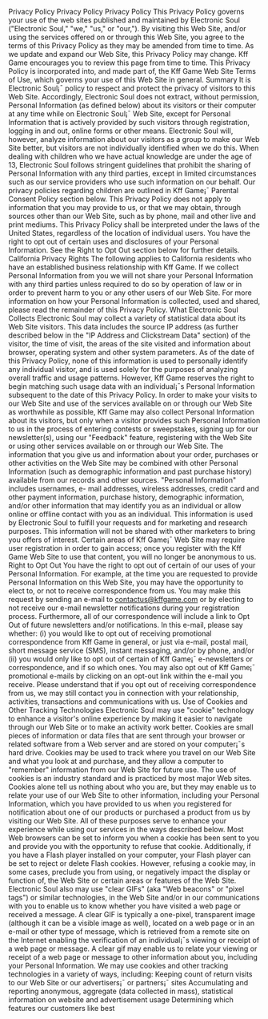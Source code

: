 Privacy Policy 
 Privacy Policy 
 Privacy Policy 
 This Privacy Policy governs your use of the web sites published and 
maintained by Electronic Soul ("Electronic Soul," "we," "us," or "our,"). 
By visiting this Web Site, and/or using the services offered on or 
through this Web Site, you agree to the terms of this Privacy Policy as 
they may be amended from time to time. As we update and expand our Web 
Site, this Privacy Policy may change. Kff Game encourages you to review 
this page from time to time. This Privacy Policy is incorporated into, 
and made part of, the Kff Game Web Site Terms of Use, which governs your 
use of this Web Site in general. 
 Summary 
 It is Electronic Soul¡¯ policy to respect and protect the privacy of 
visitors to this Web Site. Accordingly, Electronic Soul does not extract, 
without permission, Personal Information (as defined below) about its 
visitors or their computer at any time while on Electronic Soul¡¯ Web 
Site, except for Personal Information that is actively provided by such 
visitors through registration, logging in and out, online forms or other 
means. Electronic Soul will, however, analyze information about our 
visitors as a group to make our Web Site better, but visitors are not 
individually identified when we do this. 
 When dealing with children who we have actual knowledge are under the age 
of 13, Electronic Soul follows stringent guidelines that prohibit the 
sharing of Personal Information with any third parties, except in limited 
circumstances such as our service providers who use such information on 
our behalf. Our privacy policies regarding children are outlined in Kff 
Game¡¯ Parental Consent Policy section below. 
 This Privacy Policy does not apply to information that you may provide to 
us, or that we may obtain, through sources other than our Web Site, such 
as by phone, mail and other live and print mediums. 
 This Privacy Policy shall be interpreted under the laws of the United 
States, regardless of the location of individual users. 
 You have the right to opt out of certain uses and disclosures of your 
Personal Information. See the Right to Opt Out section below for further 
details. 
 California Privacy Rights 
 The following applies to California residents who have an established 
business relationship with Kff Game. If we collect Personal Information 
from you we will not share your Personal Information with any third 
parties unless required to do so by operation of law or in order to 
prevent harm to you or any other users of our Web Site. For more 
information on how your Personal Information is collected, used and 
shared, please read the remainder of this Privacy Policy. 
 What Electronic Soul Collects 
 Electronic Soul may collect a variety of statistical data about its Web 
Site visitors. This data includes the source IP address (as further 
described below in the "IP Address and Clickstream Data" section) of the 
visitor, the time of visit, the areas of the site visited and information 
about browser, operating system and other system parameters. As of the 
date of this Privacy Policy, none of this information is used to 
personally identify any individual visitor, and is used solely for the 
purposes of analyzing overall traffic and usage patterns. However, Kff 
Game reserves the right to begin matching such usage data with an 
individual¡¯s Personal Information subsequent to the date of this Privacy 
Policy. 
 In order to make your visits to our Web Site and use of the services 
available on or through our Web Site as worthwhile as possible, Kff Game 
may also collect Personal Information about its visitors, but only when a 
visitor provides such Personal Information to us in the process of 
entering contests or sweepstakes, signing up for our newsletter(s), using 
our "Feedback" feature, registering with the Web Site or using other 
services available on or through our Web Site. The information that you 
give us and information about your order, purchases or other activities 
on the Web Site may be combined with other Personal Information (such as 
demographic information and past purchase history) available from our 
records and other sources. "Personal Information" includes usernames, e-
mail addresses, wireless addresses, credit card and other payment 
information, purchase history, demographic information, and/or other 
information that may identify you as an individual or allow online or 
offline contact with you as an individual. This information is used by 
Electronic Soul to fulfill your requests and for marketing and research 
purposes. This information will not be shared with other marketers to 
bring you offers of interest. Certain areas of Kff Game¡¯ Web Site may 
require user registration in order to gain access; once you register with 
the Kff Game Web Site to use that content, you will no longer be 
anonymous to us. 
 Right to Opt Out 
 You have the right to opt out of certain of our uses of your Personal 
Information. For example, at the time you are requested to provide 
Personal Information on this Web Site, you may have the opportunity to 
elect to, or not to receive correspondence from us. You may make this 
request by sending an e-mail to contactus@kffgame.com or by electing to 
not receive our e-mail newsletter notifications during your registration 
process. Furthermore, all of our correspondence will include a link to 
Opt Out of future newsletters and/or notifications. In this e-mail, 
please say whether: (i) you would like to opt out of receiving 
promotional correspondence from Kff Game in general, or just via e-mail, 
postal mail, short message service (SMS), instant messaging, and/or by 
phone, and/or (ii) you would only like to opt out of certain of Kff 
Game¡¯ e-newsletters or correspondence, and if so which ones. You may 
also opt out of Kff Game¡¯ promotional e-mails by clicking on an opt-out 
link within the e-mail you receive. 
 Please understand that if you opt out of receiving correspondence from 
us, we may still contact you in connection with your relationship, 
activities, transactions and communications with us. 
 Use of Cookies and Other Tracking Technologies 
 Electronic Soul may use "cookie" technology to enhance a visitor's online 
experience by making it easier to navigate through our Web Site or to 
make an activity work better. 
 Cookies are small pieces of information or data files that are sent 
through your browser or related software from a Web server and are stored 
on your computer¡¯s hard drive. Cookies may be used to track where you 
travel on our Web Site and what you look at and purchase, and they allow 
a computer to "remember" information from our Web Site for future use. 
The use of cookies is an industry standard and is practiced by most major 
Web sites. Cookies alone tell us nothing about who you are, but they may 
enable us to relate your use of our Web Site to other information, 
including your Personal Information, which you have provided to us when 
you registered for notification about one of our products or purchased a 
product from us by visiting our Web Site. All of these purposes serve to 
enhance your experience while using our services in the ways described 
below. 
 Most Web browsers can be set to inform you when a cookie has been sent to 
you and provide you with the opportunity to refuse that cookie. 
Additionally, if you have a Flash player installed on your computer, your 
Flash player can be set to reject or delete Flash cookies. However, 
refusing a cookie may, in some cases, preclude you from using, or 
negatively impact the display or function of, the Web Site or certain 
areas or features of the Web Site. 
 Electronic Soul also may use "clear GIFs" (aka "Web beacons" or "pixel 
tags") or similar technologies, in the Web Site and/or in our 
communications with you to enable us to know whether you have visited a 
web page or received a message. A clear GIF is typically a one-pixel, 
transparent image (although it can be a visible image as well), located 
on a web page or in an e-mail or other type of message, which is 
retrieved from a remote site on the Internet enabling the verification of 
an individual¡¯s viewing or receipt of a web page or message. A clear gif 
may enable us to relate your viewing or receipt of a web page or message 
to other information about you, including your Personal Information. 
 We may use cookies and other tracking technologies in a variety of ways, 
including: 
 Keeping count of return visits to our Web Site or our advertisers¡¯ or 
partners¡¯ sites 
Accumulating and reporting anonymous, aggregate (data collected in mass), 
statistical information on website and advertisement usage 
Determining which features our customers like best 